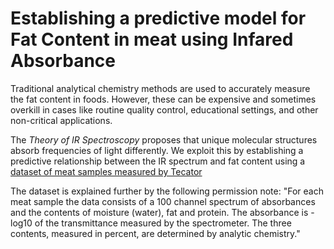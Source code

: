 # Establishing a predictive model for Fat Content in meat using Infared Absorbance 

Traditional analytical chemistry methods are used to accurately measure the fat content in foods. However, these can be expensive and sometimes overkill in cases like routine quality control, educational settings, and other non-critical applications. 

The *Theory of IR Spectroscopy* proposes that unique molecular structures absorb frequencies of light differently. We exploit this by establishing a predictive relationship between the IR spectrum and fat content using a [dataset of meat samples measured by Tecator](https://www.rdocumentation.org/packages/fda.usc/versions/2.1.0/topics/tecator)

The dataset is explained further by the following permission note: "For each meat sample the data consists of a 100 channel spectrum of absorbances and the contents of moisture (water), fat and protein. The absorbance is -log10 of the transmittance measured by the spectrometer. The three contents, measured in percent, are determined by analytic chemistry."
